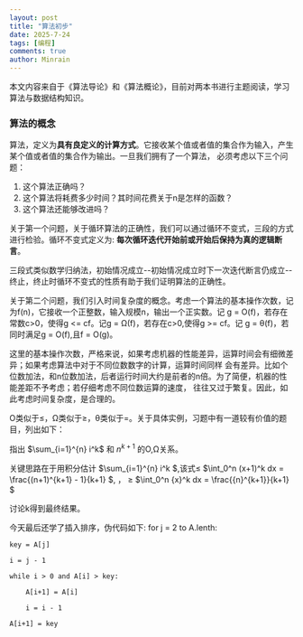 ```yaml
---
layout: post
title: "算法初步"
date: 2025-7-24
tags: [编程]
comments: true
author: Minrain
---
```

本文内容来自于《算法导论》和《算法概论》，目前对两本书进行主题阅读，学习算法与数据结构知识。

### 算法的概念
算法，定义为**具有良定义的计算方式**。它接收某个值或者值的集合作为输入，产生某个值或者值的集合作为输出。一旦我们拥有了一个算法，
必须考虑以下三个问题：

1. 这个算法正确吗？
2. 这个算法将耗费多少时间？其时间花费关于n是怎样的函数？
3. 这个算法还能够改进吗？

关于第一个问题，关于循环算法的正确性，我们可以通过循环不变式，三段的方式进行检验。循环不变式定义为:
**每次循环迭代开始前或开始后保持为真的逻辑断言**。

三段式类似数学归纳法，初始情况成立--初始情况成立时下一次迭代断言仍成立--终止，终止时循环不变式的性质有助于我们证明算法的正确性。

关于第二个问题，我们引入时间复杂度的概念。考虑一个算法的基本操作次数，记为f(n)，它接收一个正整数，输入规模n，输出一个正实数。记
g = O(f)，若存在常数c>0，使得g <= cf。记g = Ω(f)，若存在c>0,使得g >= cf。记 g = θ(f)，若同时满足g = O(f),且f = O(g)。

这里的基本操作次数，严格来说，如果考虑机器的性能差异，运算时间会有细微差异；如果考虑算法中对于不同位数数字的计算，运算时间同样
会有差异。比如个位数加法，和n位数加法，后者运行时间大约是前者的n倍。为了简便，机器的性能差距不予考虑；若仔细考虑不同位数运算的速度，
往往又过于繁复。因此，如此考虑时间复杂度，是合理的。

O类似于≤，Ω类似于≥，θ类似于=。关于具体实例，习题中有一道较有价值的题目，列出如下：

指出 $\sum_{i=1}^{n} i^k$ 和 $n^{k+1}$ 的O,Ω关系。

关键思路在于用积分估计 $\sum_{i=1}^{n} i^k $,该式≤ $\int_0^n (x+1)^k dx = \frac{(n+1)^{k+1} - 1}{k+1} $, ，
≥ $\int_0^n {x}^k dx = \frac{{n}^{k+1}}{k+1} $

讨论k得到最终结果。

今天最后还学了插入排序，伪代码如下:
for j = 2 to A.lenth:

    key = A[j]
    
    i = j - 1
    
    while i > 0 and A[i] > key:
    
        A[i+1] = A[i]
        
        i = i - 1
    
    A[i+1] = key
